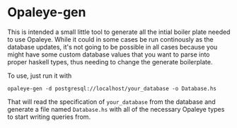 # Opaleye-gen

This is intended a small little tool to generate all the intial boiler plate
needed to use Opaleye. While it could in some cases be run continously as the
database updates, it's not going to be possible in all cases because you might
have some custom database values that you want to parse into proper haskell
types, thus needing to change the generate boilerplate.

To use, just run it with

```
opaleye-gen -d postgresql://localhost/your_database -o Database.hs
```

That will read the specification of `your_database` from the database and
generate a file named `Database.hs` with all of the necessary Opaleye types to
start writing queries from.
